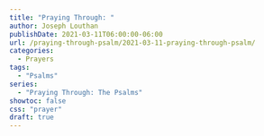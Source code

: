 ```yaml
---
title: "Praying Through: "
author: Joseph Louthan
publishDate: 2021-03-11T06:00:00-06:00
url: /praying-through-psalm/2021-03-11-praying-through-psalm/
categories:
  - Prayers
tags:
  - "Psalms"
series:
  - "Praying Through: The Psalms"
showtoc: false
css: "prayer"
draft: true
---
```

<div style="font-variant: small-caps;">

</div>

```text

```
